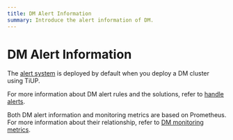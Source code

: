 ```yaml
---
title: DM Alert Information
summary: Introduce the alert information of DM.
---
```


# DM Alert Information

The [alert system](replicate-data-using-dm.md#step-8-monitor-the-task-and-check-logs) is deployed by default when you deploy a DM cluster using TiUP.

For more information about DM alert rules and the solutions, refer to [handle alerts](handle-alerts.md).

Both DM alert information and monitoring metrics are based on Prometheus. For more information about their relationship, refer to [DM monitoring metrics](monitor-a-dm-cluster.md).
